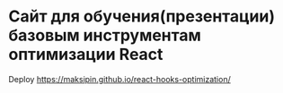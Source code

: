# Сайт для обучения(презентации) базовым инструментам оптимизации React

Deploy https://maksipin.github.io/react-hooks-optimization/
